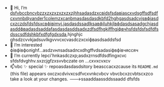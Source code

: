 - 👋 Hi, I’m dsfvbccbncvbzzxzxzxzxzxzxzjhhsadasdzxcвіdsfsdавіаscxvdsgffsdfsdfcxvnnb@vander1colemzxcanbmasdasdasdkbfd2hghgasdsadcvjsвфіasdcxzczdsfdsfdsxcвфівіmvj.jasdasdssadlksaвфіluhkjlвфdasdsasadgchjasdasddфвadasdsaddafasdasdasddsadxzdfsdfhgkjffhgіфвчhsfdsfdsfsdfdfsdssсsdfdshkbfxdfgfgdxsda,hjnghjc ghsdzcvvkjadsuvlkgvvvcxcvasdczxcxіфвasdsaddsfsd
- 👀 I’m interested фівфівфолighf...asdzvнлsadsadлcxdhgffvdsadasіфвфівчяссяч
- 🌱 I’m currently lepci'hnkasdczxp;asdxzrnsdfdsdfingxcvc sfdsfdvghhv.sxzcjgfzxsvvbczate on ...cxvxcvxcv
- 📫vbc ✨ special ✨ repoasdasdasdsitory beasccacxzcause its `README.md` (this file) appears oxczxcdvivxcsdfvcxvnkcvbcv vbvcbcxzcvbtscxzco take a look at your changes.
--->ssaaddaassddssaadd
dfsfds
